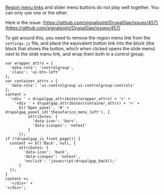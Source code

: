 [Region menu links](../Region_Menu_Links) and slider menu buttons do not play well together. You can only use one or the other.

Here is the issue: [https://github.com/signalpoint/DrupalGap/issues/457](https://github.com/signalpoint/DrupalGap/issues/457)

To get around this, you need to remove the region menu link from the `settings.js` file, and place the equivalent button link into the block (the block that shows the button, which when clicked opens the slide menu) next to the slide menu link, and wrap them both in a control group:

```
var wrapper_attrs = {
  'data-role': 'controlgroup',
  'class': 'ui-btn-left'
};
var container_attrs = {
  'data-role': 'ui-controlgroup ui-controlgroup-controls'
};
content =
  '<div ' + drupalgap_attributes(wrapper_attrs) + '>' +
    '<div ' + drupalgap_attributes(container_attrs) + '>' +
      bl('Open panel', '#' + drupalgap_panel_id('thesafarico_menu_left'), {
          attributes: {
            'data-icon': 'bars',
            'data-iconpos': 'notext'
          }
      });
if (!drupalgap_is_front_page()) {
  content += bl('Back', null, {
      attributes: {
        'data-icon': 'back',
        'data-iconpos': 'notext',
        'onclick': 'javascript:drupalgap_back();'
      }
  });
}
content +=
  '</div>' +
'</div>';
```